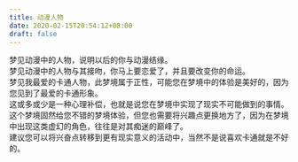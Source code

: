 ```yaml
---
title: 动漫人物
date: 2020-02-15T20:54:12+08:00
draft: false
---
```


梦见动漫中的人物，说明以后的你与动漫结缘。<br>
梦见动漫中的人物与其接吻，你马上要恋爱了，并且要改变你的命运。<br>
梦见我最爱的卡通人物，此梦境属于正性，可能您在梦境中的体验是美好的，因为您见到了最爱的卡通形象。<br>
这或多或少是一种心理补偿，也就是说您在梦境中实现了现实不可能做到的事情。<br>
这个梦境固然给您不错的梦境体验，但您也需要将兴趣点更换地方了，因为在梦境中出现这类虚幻的角色，往往是对其痴迷的巅峰了。<br>
建议您可以将兴奋点转移到更有现实意义的活动中，当然不是说喜欢卡通就是不好的。<br>

